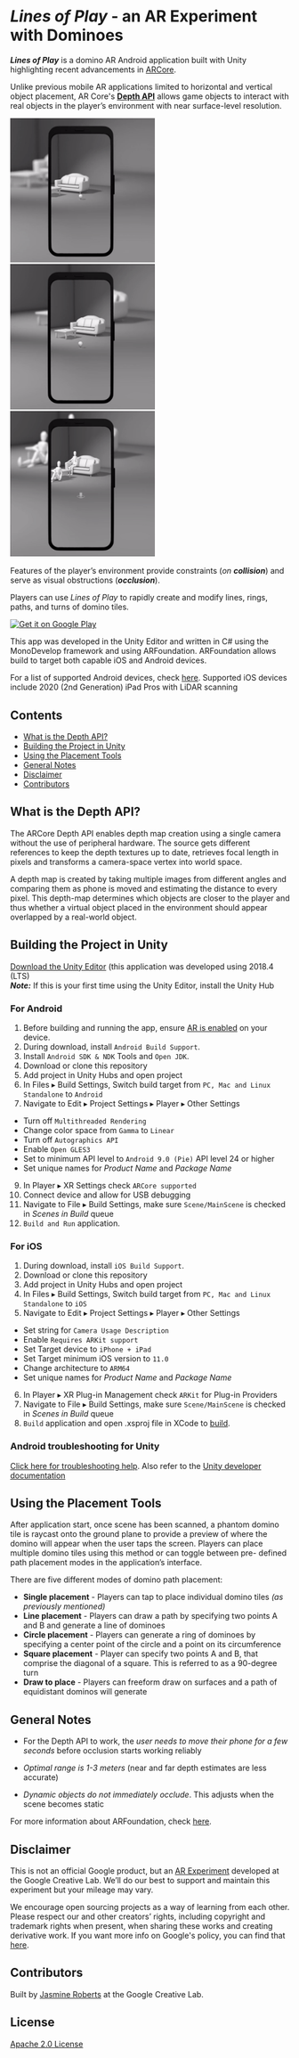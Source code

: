 # *Lines of Play* - an AR Experiment with Dominoes


**_Lines of Play_**  is a domino AR Android application built with Unity highlighting recent advancements in [ARCore](https://github.com/google-ar/arcore-unity-sdk).

Unlike previous mobile AR applications limited to horizontal and vertical object placement, AR Core's [__Depth API__](https://developers.googleblog.com/2019/12/blending-realities-with-arcore-depth-api.html) allows game objects to interact with real objects in the player’s environment with near surface-level resolution.

<p float="left">
  <img src="Images/lines_dominoes.gif" width="260" />
  <img src="Images/circle_dominoes.gif" width="260" /> 
  <img src="Images/jumbo_domino.gif" width="260" />
</p>

Features of the player’s environment provide  constraints (*on __collision__*) and serve as visual obstructions (*__occlusion__*).

Players can use *Lines of Play* to rapidly create and modify lines, rings, paths, and turns of domino tiles.

[<img alt="Get it on Google Play" height="50px" src="https://play.google.com/intl/en_us/badges/images/apps/en-play-badge-border.png" />](https://play.google.com/store/apps/details?id=com.arexperiments.dominoes)

This app was developed in the Unity Editor and written in C# using the MonoDevelop framework and using ARFoundation. ARFoundation allows build to target both capable iOS and Android devices.

For a list of supported Android devices, check [here](https://developers.google.com/ar/discover/supported-devices). Supported iOS devices include 2020 (2nd Generation) iPad Pros with LiDAR scanning


## Contents

- [What is the Depth API?](#intro)
- [Building the Project in Unity](#project)
- [Using the Placement Tools](#tools)
- [General Notes](#general-notes)
- [Disclaimer](#disclaimer)
- [Contributors](#contributors)


## What is the Depth API?
<a name="intro"></a>

The ARCore Depth API enables depth map creation using a single camera without the use of peripheral hardware. The source gets different references to keep the depth textures up to date, retrieves focal length in pixels and transforms a camera-space vertex into world space.

A depth map is created by taking multiple images from different angles and comparing them as phone is moved and estimating the distance to every pixel. This depth-map determines which objects are closer to the player and thus whether a virtual object placed in the environment should appear overlapped by a real-world object.



## Building the Project in Unity
<a name="project"></a>

[Download the Unity Editor](https://unity3d.com/get-unity/download) (this application was developed using 2018.4 (LTS)\
**_Note:_**  If this is your first time using the Unity Editor, install the Unity Hub

### For Android
1. Before building and running the app, ensure [AR is enabled](https://play.google.com/store/apps/details?id=com.google.ar.core&hl=en) on your device.
2. During download, install `Android Build Support`.
4. Install `Android SDK & NDK` Tools and `Open JDK`.
5. Download or clone this repository
6. Add project in Unity Hubs and open project
7. In Files ▸ Build Settings, Switch build target from `PC, Mac and Linux Standalone` to `Android`
8. Navigate to Edit ▸ Project Settings ▸ Player ▸ Other Settings
* Turn off `Multithreaded Rendering`
* Change color space from `Gamma` to `Linear`
* Turn off `Autographics API`
* Enable `Open GLES3`
* Set to minimum API level to `Android 9.0 (Pie)` API level 24 or higher
* Set unique names for *Product Name* and *Package Name*
9. In Player ▸ XR Settings check `ARCore supported`
10. Connect device and allow for USB debugging
11. Navigate to File ▸ Build Settings, make sure `Scene/MainScene` is checked in *Scenes in Build* queue
12. `Build and Run` application.

### For iOS
1. During download, install `iOS Build Support`.
2. Download or clone this repository
3. Add project in Unity Hubs and open project
4. In Files ▸ Build Settings, Switch build target from `PC, Mac and Linux Standalone` to `iOS`
5. Navigate to Edit ▸ Project Settings ▸ Player ▸ Other Settings
* Set string for `Camera Usage Description`
* Enable `Requires ARKit support`
* Set Target device to `iPhone + iPad`
* Set Target minimum iOS version to `11.0`
* Change architecture to `ARM64`
* Set unique names for *Product Name* and *Package Name*
6. In Player ▸ XR Plug-in Management check `ARKit` for Plug-in Providers
7. Navigate to File ▸ Build Settings, make sure `Scene/MainScene` is checked in *Scenes in Build* queue
8. `Build` application and open .xsproj file in XCode to [build](https://docs.unity3d.com/Manual/UnityCloudBuildiOS.html).

### Android troubleshooting for Unity
[Click here for troubleshooting help](https://developers.google.com/ar/develop/unity/quickstart-android). Also refer to the [Unity developer documentation](https://docs.unity3d.com/2018.4/Documentation/Manual/android-BuildProcess.html)


## Using the Placement Tools
<a name="tools"></a>

After application start, once scene has been scanned, a phantom domino tile is raycast onto the ground plane to provide a preview of where the domino will appear when the user taps the screen. Players can place multiple domino tiles using this method or can toggle between pre- defined path placement modes in the application’s interface.

There are five different modes of domino path placement:

- **Single placement** - Players can tap to place individual domino tiles *(as previously mentioned)*
- **Line placement** - Players can draw a path by specifying two points A and B and generate a line of dominoes
- **Circle placement** - Players can generate a ring of dominoes by specifying a center point of the circle and a point on its circumference
- **Square placement** - Player can specify two points A and B, that comprise the diagonal of a square. This is referred to as a 90-degree turn
- **Draw to place** - Players can freeform draw on surfaces and a path of equidistant dominos will generate


## General Notes
<a name="general-notes"></a>

* For the Depth API to work, the *user needs to move their phone for a few seconds* before occlusion starts working reliably

* *Optimal range is 1-3 meters* (near and far depth estimates are less accurate)

* *Dynamic objects do not immediately occlude*. This adjusts when the scene becomes static

For more information about ARFoundation, check [here](https://docs.unity3d.com/Packages/com.unity.xr.arfoundation@4.0/manual/index.html).




## Disclaimer
<a name="disclaimer"></a>
This is not an official Google product, but an [AR Experiment](https://experiments.withgoogle.com/collection/ar) developed at the Google Creative Lab. We’ll do our best to support and maintain this experiment but your mileage may vary.

We encourage open sourcing projects as a way of learning from each other. Please respect our and other creators’ rights, including copyright and trademark rights when present, when sharing these works and creating derivative work. If you want more info on Google's policy, you can find that [here](https://www.google.com/permissions/).




## Contributors
<a name="contributors"></a>
Built by [Jasmine Roberts](https://www.github.com/jasmineroberts) at the Google Creative Lab.

## License
[Apache 2.0 License](https://www.apache.org/licenses/LICENSE-2.0)
